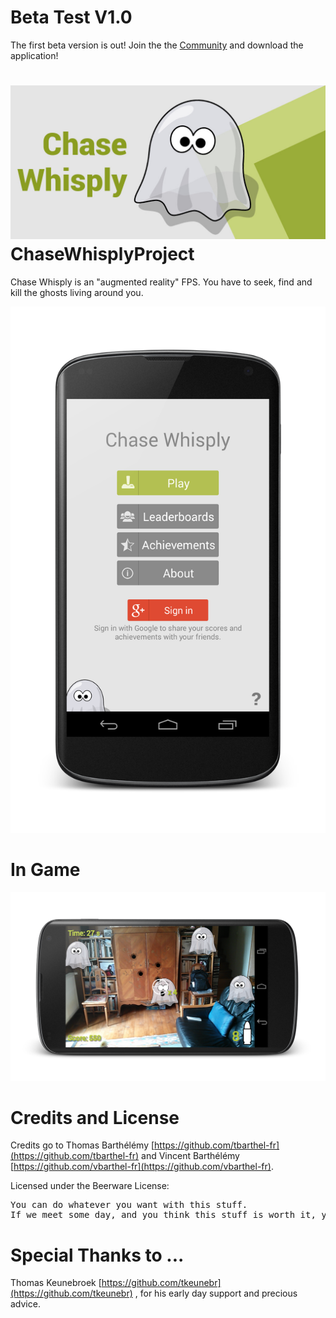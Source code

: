 Beta Test V1.0
========
The first beta version is out! Join the the [Community](https://plus.google.com/communities/104127077976914732043) and download the application! 

![Chase Whisply banner](static/banner_chase_whisply.jpg)
ChaseWhisplyProject
========
Chase Whisply is an "augmented reality" FPS. You have to seek, find and kill the ghosts living around you.

![Chase Whisply screenshot](static/screenshot_menu.png)

In Game
========
![Chase Whisply screenshot](static/screenshot_ingame.png)

Credits and License
========
Credits go to Thomas Barthélémy [https://github.com/tbarthel-fr](https://github.com/tbarthel-fr) and Vincent Barthélémy [https://github.com/vbarthel-fr](https://github.com/vbarthel-fr).

Licensed under the Beerware License:

<pre>
You can do whatever you want with this stuff.
If we meet some day, and you think this stuff is worth it, you can buy us a beer (or basically anything else) in return.
</pre>

Special Thanks to ...
========
Thomas Keunebroek [https://github.com/tkeunebr](https://github.com/tkeunebr) , for his early day support and precious advice.
